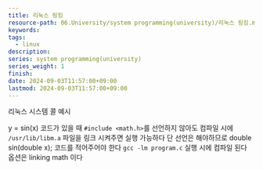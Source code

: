 ```yaml
---
title: 리눅스 링킹
resource-path: 06.University/system programming(university)/리눅스 링킹.md
keywords:
tags:
  - linux
description:
series: system programming(university)
series_weight: 1
finish:
date: 2024-09-03T11:57:00+09:00
lastmod: 2024-09-03T11:57:00+09:00
---
```

리눅스 시스템 콜 예시






y = sin(x)
코드가 있을 때 `#include <math.h>`를 선언하지 않아도 컴파일 시에
`/usr/lib/libm.a` 파일을 링크 시켜주면 실행 가능하다
단 선언은 해야하므로 double sin(double x);
코드를 적어주어야 한다
`gcc -lm program.c` 실행 시에 컴파일 된다
옵션은 linking math 이다











